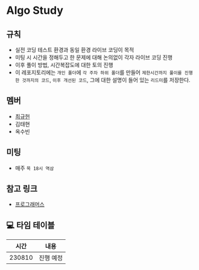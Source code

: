 # Algo Study

## 규칙

- 실전 코딩 테스트 환경과 동일 환경 라이브 코딩이 목적
- 미팅 시 시간을 정해두고 한 문제에 대해 논의없이 각자 라이브 코딩 진행
- 이후 풀이 방법, 시간복잡도에 대한 토의 진행
- 이 레포지토리에는 `개인 폴더`에 `각 주차 하위 폴더`를 만들어 `제한시간까지 풀이를 진행한 것까지의 코드`, `이후 개선된 코드`, 그에 대한 설명이 들어 있는 `리드미`를 저장한다. 

## 멤버

- [최규헌](./KUMA/)
- 김태현
- 옥수빈

## 미팅

- 매주 `목 18시 역삼`

## 참고 링크

- [프로그래머스](https://programmers.co.kr/)

## 💻 타임 테이블

|     시간      |             내용              |
| :-----------: | :---------------------------: |
| 230810 | 진행 예정 |
